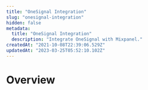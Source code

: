```yaml
---
title: "OneSignal Integration"
slug: "onesignal-integration"
hidden: false
metadata: 
  title: "OneSignal Integration"
  description: "Integrate OneSignal with Mixpanel."
createdAt: "2021-10-08T22:39:06.529Z"
updatedAt: "2023-03-25T05:52:10.102Z"
---
```


# Overview
